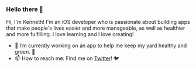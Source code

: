 ### Hello there 👋

Hi, I'm Kenneth! I'm an iOS developer who is passionate about building apps that make people's lives easier and more manageable, as well as healthier and more fulfilling. I love learning and I love creating!

- 🔭 I’m currently working on an app to help me keep my yard healthy and green. 🌿
- 📫 How to reach me: Find me on [Twitter](https://twitter.com/kennethjones91)! 🐦

<!--
**kennethjones1991/kennethjones1991** is a ✨ _special_ ✨ repository because its `README.md` (this file) appears on your GitHub profile.

Here are some ideas to get you started:

- 🔭 I’m currently working on ...
- 🌱 I’m currently learning ...
- 👯 I’m looking to collaborate on ...
- 🤔 I’m looking for help with ...
- 💬 Ask me about ...
- 📫 How to reach me: ...
- ⚡ Fun fact: ...
-->
